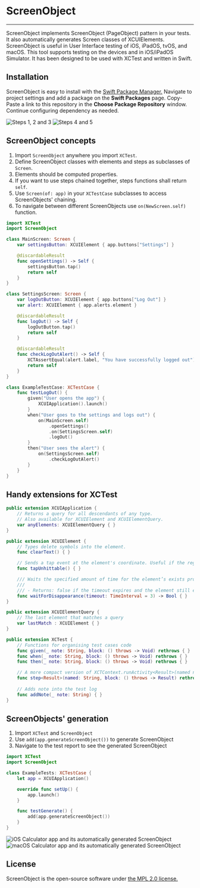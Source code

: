 # ScreenObject
---
ScreenObject implements ScreenObject (PageObject) pattern in your tests. 
It also automatically generates Screen classes of XCUIElements.
ScreenObject is useful in User Interface testing of iOS, iPadOS, tvOS, and macOS. 
This tool supports testing on the devices and in iOS/iPadOS Simulator. 
It has been designed to be used with XCTest and written in Swift.

## Installation
ScreenObject is easy to install with the [Swift Package Manager.](https://developer.apple.com/documentation/swift_packages) 
Navigate to project settings and add a package on the **Swift Packages** page. 
Copy-Paste a link to this repository in the **Choose Package Repository** window. 
Continue configuring dependency as needed.

![Steps 1, 2 and 3](Docs/InstallationSteps123.png)
![Steps 4 and 5](Docs/InstallationSteps45.png)


## ScreenObject concepts 
1. Import `ScreenObject` anywhere you import `XCTest`.
2. Define ScreenObject classes with elements and steps as subclasses of `Screen`.
3. Elements should be computed properties. 
4. If you want to use steps chained together, steps functions shall return `self`.
5. Use `Screen(of: app)` in your `XCTestCase` subclasses to access ScreenObjects' chaining.
6. To navigate between different ScreenObjects use `on(NewScreen.self)` function.
```swift
import XCTest
import ScreenObject

class MainScreen: Screen {
    var settingsButton: XCUIElement { app.buttons["Settings"] }

    @discardableResult
    func openSettings() -> Self {
        settingsButton.tap()
        return self
    }
}

class SettingsScreen: Screen {
    var logOutButton: XCUIElement { app.buttons["Log Out"] }
    var alert: XCUIElement { app.alerts.element }

    @discardableResult
    func logOut() -> Self {
        logOutButton.tap()
        return self
    }

    @discardableResult
    func checkLogOutAlert() -> Self {
        XCTAssertEqual(alert.label, "You have successfully logged out")
        return self
    }
}

class ExampleTestCase: XCTestCase {
    func testLogOut() {
        given("User opens the app") {
            XCUIApplication().launch()
        }
        when("User goes to the settings and logs out") {
            on(MainScreen.self)
                .openSettings()
                .on(SettingsScreen.self)
                .logOut()
        }
        then("User sees the alert") {
            on(SettingsScreen.self)
                .checkLogOutAlert()
        }
    }
}

```

## Handy extensions for XCTest 
```swift
public extension XCUIApplication {
    // Returns a query for all descendants of any type.
    // Also available for XCUIElement and XCUIElementQuery.
    var anyElements: XCUIElementQuery { }
}

public extension XCUIElement {
    // Types delete symbols into the element.
    func clearText() { }

    // Sends a tap event at the element's coordinate. Useful if the regular .tap() fails.
    func tapUnhittable() { }

    /// Waits the specified amount of time for the element’s exists property to become false.
    ///
    /// - Returns: false if the timeout expires and the element still exists.
    func waitForDisappearance(timeout: TimeInterval = 3) -> Bool { }
}

public extension XCUIElementQuery {
    // The last element that matches a query
    var lastMatch : XCUIElement { }
}

public extension XCTest {
    // Functions for organising test cases code
    func given(_ note: String, block: () throws -> Void) rethrows { }
    func when(_ note: String, block: () throws -> Void) rethrows { }
    func then(_ note: String, block: () throws -> Void) rethrows { }

    // A more compact version of XCTContext.runActivity<Result>(named name: String, block: (XCTActivity) throws -> Result) rethrows -> Result
    func step<Result>(named: String, block: () throws -> Result) rethrows { }
    
    // Adds note into the test log
    func addNote(_ note: String) { }
}
```

## ScreenObjects' generation
1. Import `XCTest` and `ScreenObject`
2. Use `add(app.generateScreenObject())` to generate ScreenObject
3. Navigate to the test report to see the generated ScreenObject
```swift
import XCTest
import ScreenObject

class ExampleTests: XCTestCase {
    let app = XCUIApplication()

    override func setUp() {
        app.launch()
    }

    func testGenerate() {
        add(app.generateScreenObject())
    }
}
```
![iOS Calculator app and its automatically generated ScreenObject](Docs/iOS.png)
![macOS Calculator app and its automatically generated ScreenObject](Docs/macOS.png)

## License 
ScreenObject is the open-source software under [the MPL 2.0 license.](LICENSE)
